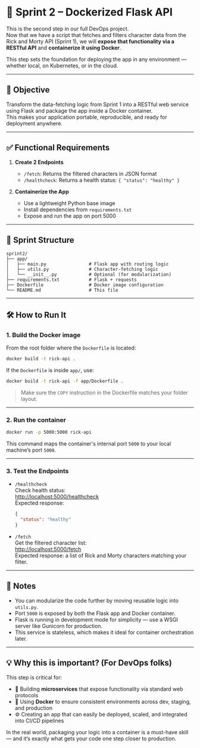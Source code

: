 
# 🐳 Sprint 2 – Dockerized Flask API

This is the second step in our full DevOps project.  
Now that we have a script that fetches and filters character data from the Rick and Morty API (Sprint 1), we will **expose that functionality via a RESTful API** and **containerize it using Docker**.

This step sets the foundation for deploying the app in any environment — whether local, on Kubernetes, or in the cloud.

---

## 🎯 Objective

Transform the data-fetching logic from Sprint 1 into a RESTful web service using Flask and package the app inside a Docker container.  
This makes your application portable, reproducible, and ready for deployment anywhere.

---

## ✅ Functional Requirements

1. **Create 2 Endpoints**  
   - `/fetch`: Returns the filtered characters in JSON format  
   - `/healthcheck`: Returns a health status: `{ "status": "healthy" }`

2. **Containerize the App**  
   - Use a lightweight Python base image  
   - Install dependencies from `requirements.txt`  
   - Expose and run the app on port 5000

---

## 📁 Sprint Structure

```
sprint2/
├── app/
│   ├── main.py                # Flask app with routing logic
│   ├── utils.py               # Character-fetching logic
│   └── __init__.py            # Optional (for modularization)
├── requirements.txt           # Flask + requests
├── Dockerfile                 # Docker image configuration
└── README.md                  # This file
```

---

## 🛠️ How to Run It

### 1. Build the Docker image

From the root folder where the `Dockerfile` is located:

```bash
docker build -t rick-api .
```

If the `Dockerfile` is inside `app/`, use:

```bash
docker build -t rick-api -f app/Dockerfile .
```

> Make sure the `COPY` instruction in the Dockerfile matches your folder layout.

---

### 2. Run the container

```bash
docker run -p 5000:5000 rick-api
```

This command maps the container's internal port `5000` to your local machine’s port `5000`.

---

### 3. Test the Endpoints

- `/healthcheck`  
  Check health status:  
  [http://localhost:5000/healthcheck](http://localhost:5000/healthcheck)  
  Expected response:  
  ```json
  {
    "status": "healthy"
  }
  ```

- `/fetch`  
  Get the filtered character list:  
  [http://localhost:5000/fetch](http://localhost:5000/fetch)  
  Expected response: a list of Rick and Morty characters matching your filter.

---

## 🧪 Notes

- You can modularize the code further by moving reusable logic into `utils.py`.
- Port `5000` is exposed by both the Flask app and Docker container.
- Flask is running in development mode for simplicity — use a WSGI server like Gunicorn for production.
- This service is stateless, which makes it ideal for container orchestration later.

---

## 💡 Why this is important? (For DevOps folks)

This step is critical for:
- 🧱 Building **microservices** that expose functionality via standard web protocols
- 🐳 Using **Docker** to ensure consistent environments across dev, staging, and production
- ⚙️ Creating an app that can easily be deployed, scaled, and integrated into CI/CD pipelines

In the real world, packaging your logic into a container is a must-have skill — and it’s exactly what gets your code one step closer to production.

